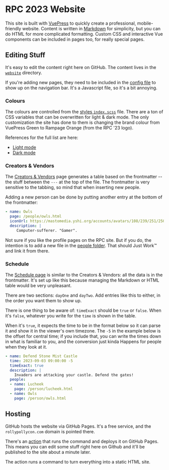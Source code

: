 # RPC 2023 Website
This site is built with [VuePress](https://v2.vuepress.vuejs.org/) to quickly create a professional, mobile-friendly website. Content is written in [Markdown](https://docs.github.com/en/get-started/writing-on-github/getting-started-with-writing-and-formatting-on-github/basic-writing-and-formatting-syntax) for simplicity, but you can do HTML for more complicated formatting. Custom CSS and interactive Vue components can be included in pages too, for really special pages.

## Editing Stuff
It's easy to edit the content right here on GitHub. The content lives in the [`website`](./website) directory. 

If you're adding new pages, they need to be included in the [config file](./website/.vuepress/config.ts) to show up on the navigation bar. It's a Javascript file, so it's a bit annoying.

### Colours
The colours are controlled from the [styles `index.scss`](./website/.vuepress/styles/index.scss) file. There are a ton of CSS variables that can be overwritten for light & dark mode. The only customization the site has done to them is changing the brand colour from VuePress Green to Rampage Orange (from the RPC '23 logo).

References for the full list are here:

- [Light mode](https://github.com/vuepress/vuepress-next/blob/main/ecosystem/theme-default/src/client/styles/vars.scss)
- [Dark mode](https://github.com/vuepress/vuepress-next/blob/main/ecosystem/theme-default/src/client/styles/vars-dark.scss)

### Creators & Vendors
The [Creators & Vendors](./website/people/index.md) page generates a table based on the frontmatter -- the stuff between the `---` at the top of the file. The frontmatter is very sensitive to the tabbing, so mind that when inserting new people. 

Adding a new person can be done by putting another entry at the bottom of the frontmatter:

```yaml
- name: Owls
  page: /people/owls.html
  iconUrl: https://mastomedia.yshi.org/accounts/avatars/108/239/251/250/937/273/original/680abda5e63ccb5a.png
  description: | 
     Computer-sufferer. "Gamer".
```

Not sure if you like the profile pages on the RPC site. But if you do, the intention is to add a new file in the [people folder](./website/people). That should Just Work™ and link it from there.

### Schedule
The [Schedule page](./website/schedule.md) is similar to the Creators & Vendors: all the data is in the frontmatter. It's set up like this because managing the Markdown or HTML table would be very unpleasant.

There are two sections: `dayOne` and `dayTwo`. Add entries like this to either, in the order you want them to show up.

There is one thing to be aware of: `timeExact` should be `true` or `false`. When it's `false`, whatever you write for the `time` is shown in the table.

When it's `true`, it expects the time to be in the format below so it can parse it and show it in the viewer's own timezone. The `-5` in the example below is the offset for central time; if you include that, you can write the times down in what is familiar to you, and the conversion just kinda Happens for people when they look at it.

```yaml
- name: Defend Stone Mist Castle
  time: 2023-09-03 09:00:00 -5
  timeExact: true
  description: |
    Invaders are attacking your castle. Defend the gates!
  people:
  - name: Lucheek
    page: /person/lucheek.html 
  - name: Owls
    page: /person/owls.html
```

## Hosting
GitHub hosts the website via GitHub Pages. It's a free service, and the `rollypollycon.com` domain is pointed there. 

There's an [action](./.github/workflows/publish.yml) that runs the command and deploys it on GitHub Pages. This means you can edit some stuff right here on Github and it'll be published to the site about a minute later.

The action runs a command to turn everything into a static HTML site.